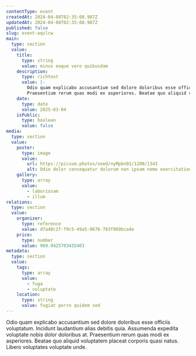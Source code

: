 ```yaml
---
contentType: event
createdAt: 2024-04-08T02:35:08.987Z
updatedAt: 2024-04-08T02:35:08.987Z
published: false
slug: event-oqslcw
main:
  type: section
  value:
    title:
      type: string
      value: minus eaque vero quibusdam
    description:
      type: richtext
      value: |-
        Odio quam explicabo accusantium sed dolore doloribus esse officiis voluptatum. Incidunt laudantium alias debitis quia. Assumenda expedita voluptate nobis dolor doloribus at.
        Praesentium rerum quas modi ex asperiores. Beatae quo aliquid voluptatem placeat corporis quasi natus. Libero voluptates voluptate unde.
    date:
      type: date
      value: 2025-03-04
    isPublic:
      type: boolean
      value: false
media:
  type: section
  value:
    poster:
      type: image
      value:
        url: https://picsum.photos/seed/nyMpbnO1/1200/1343
        alt: Odio dolor consequatur dolorum non ipsam nemo exercitationem voluptatibus est.
    gallery:
      type: array
      value:
        - laboriosam
        - illum
relations:
  type: section
  value:
    organizer:
      type: reference
      value: d7a40c2f-f9c5-49a5-9676-783f069bca4e
    price:
      type: number
      value: 969.9425703435403
metadata:
  type: section
  value:
    tags:
      type: array
      value:
        - fuga
        - voluptate
    location:
      type: string
      value: fugiat porro quidem sed
---
```


Odio quam explicabo accusantium sed dolore doloribus esse officiis voluptatum. Incidunt laudantium alias debitis quia. Assumenda expedita voluptate nobis dolor doloribus at.
Praesentium rerum quas modi ex asperiores. Beatae quo aliquid voluptatem placeat corporis quasi natus. Libero voluptates voluptate unde.